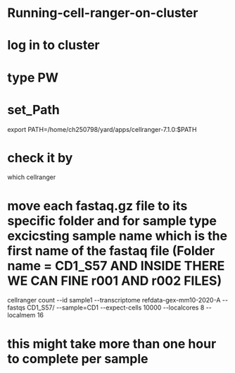 # Running-cell-ranger-on-cluster
# log in to cluster
# type PW
# set_Path
export PATH=/home/ch250798/yard/apps/cellranger-7.1.0:$PATH
# check it by 
which cellranger
# move each fastaq.gz file to its specific folder and for sample type excicsting sample name which is the first name of the fastaq file (Folder name = CD1_S57 AND INSIDE THERE WE CAN FINE r001 AND r002 FILES)
cellranger count --id sample1 --transcriptome refdata-gex-mm10-2020-A --fastqs CD1_S57/ --sample=CD1 --expect-cells 10000 --localcores 8 --localmem 16
# this might take more than one hour to complete per sample
